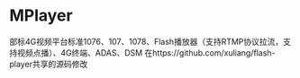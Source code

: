 # MPlayer
部标4G视频平台标准1076、107、1078、Flash播放器（支持RTMP协议拉流，支持视频点播）、4G终端、ADAS、DSM
在https://github.com/xuliang/flash-player共享的源码修改
